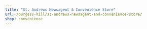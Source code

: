 ```yaml
---
title: "St. Andrews Newsagent & Convenience Store"
url: /burgess-hill/st-andrews-newsagent-and-convenience-store/
shop: convenience
---
```

